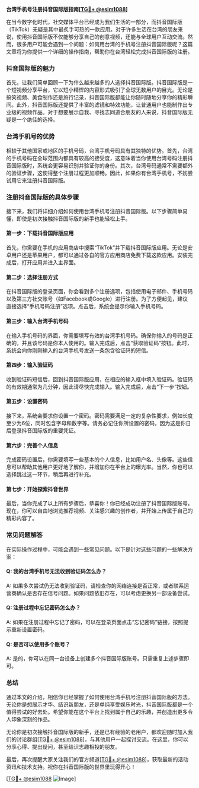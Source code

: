 **台湾手机号注册抖音国际版指南[[TG💪+ @esim1088](https://t.me/s/esim1088)]**

在当今数字化时代，社交媒体平台已经成为我们生活的一部分，而抖音国际版（TikTok）无疑是其中最炙手可热的一款应用。对于许多生活在台湾的朋友来说，使用抖音国际版不仅能够分享自己的创意视频，还能与全球用户互动交流。然而，很多用户可能会遇到一个问题：如何用台湾的手机号注册抖音国际版呢？这篇文章将为你提供一个详细的操作指南，帮助你在台湾轻松完成抖音国际版的注册。

### 抖音国际版的魅力

首先，让我们简单回顾一下为什么越来越多的人选择抖音国际版。抖音国际版是一个短视频分享平台，它以短小精悍的内容形式吸引了全球无数用户的目光。无论是搞笑视频、美食制作还是旅行记录，抖音国际版都能让你随时随地分享你的精彩瞬间。此外，抖音国际版还提供了丰富的滤镜和特效功能，让普通用户也能制作出专业级的视频作品。对于想要展示自我、寻找志同道合朋友的人来说，抖音国际版无疑是一个绝佳的选择。

### 台湾手机号的优势

相较于其他国家或地区的手机号码，台湾手机号码具有其独特的优势。首先，台湾的手机号码在全球范围内都具有较高的接受度，这意味着当你使用台湾号码注册抖音国际版时，系统会更容易识别并验证你的身份。其次，台湾号码通常不需要额外的验证步骤，这使得整个注册过程更加顺畅。因此，如果你有台湾手机号，不妨尝试用它来注册抖音国际版。

### 注册抖音国际版的具体步骤

接下来，我们将详细介绍如何使用台湾手机号注册抖音国际版。以下步骤简单易懂，即使是初次接触抖音国际版的新手也能轻松上手。

#### 第一步：下载抖音国际版应用

首先，你需要在手机的应用商店中搜索“TikTok”并下载抖音国际版应用。无论是安卓用户还是苹果用户，都可以通过各自的官方应用商店免费下载这款应用。安装完成后，打开应用并进入主界面。

#### 第二步：选择注册方式

在抖音国际版的登录页面，你会看到多个注册选项，包括使用电子邮件、手机号码以及第三方社交账号（如Facebook或Google）进行注册。为了方便起见，建议直接选择“手机号码注册”选项。点击后，系统会提示你输入手机号码。

#### 第三步：输入台湾手机号码

在输入手机号码的界面，你需要填写有效的台湾手机号码。确保你输入的号码是正确的，并且该号码是你本人使用的。输入完成后，点击“获取验证码”按钮。此时，系统会向你刚刚输入的台湾手机号发送一条包含验证码的短信。

#### 第四步：输入验证码

收到验证码短信后，回到抖音国际版应用，在相应的输入框中填入验证码。验证码的有效期通常为几分钟，因此请尽快完成输入。输入完成后，点击“下一步”按钮。

#### 第五步：设置密码

接下来，系统会要求你设置一个密码。密码需要满足一定的复杂性要求，例如长度至少为6位，同时包含字母和数字等。请务必记住你所设置的密码，因为这是你日后登录抖音国际版的重要凭证。

#### 第六步：完善个人信息

完成密码设置后，你需要填写一些基本的个人信息，比如用户名、头像等。这些信息可以帮助其他用户更好地了解你，并增加你在平台上的曝光率。当然，你也可以选择跳过这一环节，稍后再进行补充。

#### 第七步：开始探索抖音世界

最后，当你完成了以上所有步骤后，恭喜你！你已经成功注册了抖音国际版账号。现在，你可以自由地浏览推荐视频、关注感兴趣的创作者，并开始上传属于自己的精彩内容了。

### 常见问题解答

在实际操作过程中，可能会遇到一些常见问题。以下是针对这些问题的一些解决方案：

#### Q: 我的台湾手机号无法收到验证码怎么办？

A: 如果多次尝试仍无法收到验证码，请检查你的网络连接是否正常，或者联系运营商确认是否存在信号问题。如果问题依旧存在，可以考虑更换另一部设备尝试。

#### Q: 注册过程中忘记密码怎么办？

A: 如果在注册过程中忘记了密码，可以在登录页面点击“忘记密码”链接，按照提示重新设置密码。

#### Q: 是否可以使用多个账号？

A: 是的，你可以在同一台设备上创建多个抖音国际版账号。只需重复上述步骤即可。

### 总结

通过本文的介绍，相信你已经掌握了如何使用台湾手机号注册抖音国际版的方法。无论你是想展示才华、结识新朋友，还是单纯享受娱乐时光，抖音国际版都是一个值得尝试的好去处。希望你能在这个平台上找到属于自己的乐趣，并创造出更多令人印象深刻的作品。

无论你是初次接触抖音国际版的新手，还是已有经验的老用户，都欢迎随时加入我们的讨论群组[[TG💪+ @esim1088](https://t.me/s/esim1088)]，与其他用户一起探讨交流。在这里，你可以分享心得、提出疑问，甚至结识志趣相投的朋友。

最后，再次提醒大家关注我们的官方频道[[TG💪+ @esim1088](https://t.me/s/esim1088)]，获取最新的活动资讯和技术支持。祝你在抖音国际版的世界里玩得开心！

[[TG💪+ @esim1088](https://t.me/s/esim1088) ![Image](https://i.postimg.cc/4NQfJmqS/Snipaste-2025-05-13-00-14-12.png)]